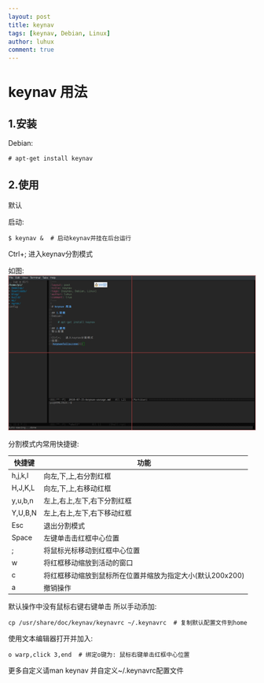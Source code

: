 ```yaml
---
layout: post
title: keynav
tags: [keynav, Debian, Linux]
author: luhux
comment: true
---
```


# keynav 用法

## 1.安装
Debian:

	# apt-get install keynav
	
## 2.使用
默认

启动:

    $ keynav &  # 启动keynav并挂在后台运行

Ctrl+;   进入keynav分割模式

如图:
![keynavfullscreen](https://raw.githubusercontent.com/luhux/images/master/2018-07-13-194337_1440x900_keynavfullscreen.png)

分割模式内常用快捷键:

快捷键 | 功能
-------|------
h,j,k,l | 向左,下,上,右分割红框
H,J,K,L | 向左,下,上,右移动红框
y,u,b,n | 左上,右上,左下,右下分割红框
Y,U,B,N | 左上,右上,左下,右下移动红框
Esc | 退出分割模式
Space | 左键单击击红框中心位置
; | 将鼠标光标移动到红框中心位置
w | 将红框移动缩放到活动的窗口
c | 将红框移动缩放到鼠标所在位置并缩放为指定大小(默认200x200)
a | 撤销操作

默认操作中没有鼠标右键右键单击
所以手动添加:

    cp /usr/share/doc/keynav/keynavrc ~/.keynavrc  # 复制默认配置文件到home
	
使用文本编辑器打开并加入:

	o warp,click 3,end  # 绑定o键为: 鼠标右键单击红框中心位置
	
更多自定义请man keynav 并自定义~/.keynavrc配置文件
